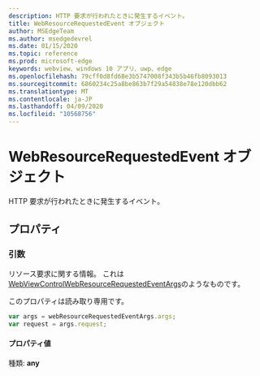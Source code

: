 ```yaml
---
description: HTTP 要求が行われたときに発生するイベント。
title: WebResourceRequestedEvent オブジェクト
author: MSEdgeTeam
ms.author: msedgedevrel
ms.date: 01/15/2020
ms.topic: reference
ms.prod: microsoft-edge
keywords: webview、windows 10 アプリ、uwp、edge
ms.openlocfilehash: 79cff0d8fd68e3b5747008f343b5b46fb8093013
ms.sourcegitcommit: 6860234c25a8be863b7f29a54838e78e120dbb62
ms.translationtype: MT
ms.contentlocale: ja-JP
ms.lasthandoff: 04/09/2020
ms.locfileid: "10568756"
---
```

# WebResourceRequestedEvent オブジェクト

HTTP 要求が行われたときに発生するイベント。

## プロパティ

### 引数

リソース要求に関する情報。 これは[WebViewControlWebResourceRequestedEventArgs](/uwp/api/windows.web.ui.webviewcontrolwebresourcerequestedeventargs)のようなものです。

このプロパティは読み取り専用です。

```js
var args = webResourceRequestedEventArgs.args;
var request = args.request;
```

#### プロパティ値
種類: **any**

